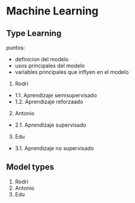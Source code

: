 # Machine Learning
## Type Learning

puntos:
- definicion del modelo
- usos principales del modelo
- variables principales que inflyen en el modelo

1. Rodri
- 1.1. Aprendizaje semisupervisado
- 1.2. Aprendizaje reforzaado
  
2. Antonio
- 2.1. Aprendizaje supervisado
  
3. Edu
- 3.1. Aprendizaje no supervisado

## Model types

1. Rodri
2. Antonio
3. Edu
